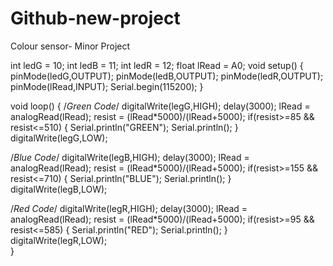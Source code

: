 # Github-new-project
Colour sensor- Minor Project

int ledG = 10;
int ledB = 11;
int ledR = 12;
float lRead = A0;
void setup()
{
pinMode(ledG,OUTPUT);
pinMode(ledB,OUTPUT);
pinMode(ledR,OUTPUT);
pinMode(lRead,INPUT);
Serial.begin(115200);
}

void loop()
{
/*Green Code*/
digitalWrite(legG,HIGH);
delay(3000);
lRead = analogRead(lRead);
resist = (lRead*5000)/(lRead+5000);
if(resist>=85 && resist<=510)
{
Serial.println("GREEN");
Serial.println();
}
digitalWrite(legG,LOW);    

/*Blue Code*/
digitalWrite(legB,HIGH);
delay(3000);
lRead = analogRead(lRead);
resist = (lRead*5000)/(lRead+5000);
if(resist>=155 && resist<=710)
{
Serial.println("BLUE");
Serial.println();
}
digitalWrite(legB,LOW);    

/*Red Code*/
digitalWrite(legR,HIGH);
delay(3000);
lRead = analogRead(lRead);
resist = (lRead*5000)/(lRead+5000);
if(resist>=95 && resist<=585)
{
Serial.println("RED");
Serial.println();
}
digitalWrite(legR,LOW);    
}
